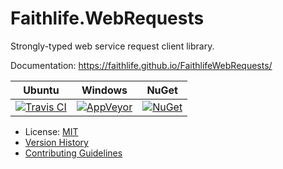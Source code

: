 # Faithlife.WebRequests

Strongly-typed web service request client library.

Documentation: https://faithlife.github.io/FaithlifeWebRequests/

Ubuntu | Windows | NuGet
--- | --- | ---
[![Travis CI](https://img.shields.io/travis/Faithlife/FaithlifeWebRequests/master.svg)](https://travis-ci.org/Faithlife/FaithlifeWebRequests) | [![AppVeyor](https://img.shields.io/appveyor/ci/Faithlife/faithlifewebrequests/master.svg)](https://ci.appveyor.com/project/Faithlife/faithlifewebrequests) | [![NuGet](https://img.shields.io/nuget/v/Faithlife.WebRequests.svg)](https://www.nuget.org/packages/Faithlife.WebRequests)

* License: [MIT](LICENSE)
* [Version History](VersionHistory.md)
* [Contributing Guidelines](CONTRIBUTING.md)
